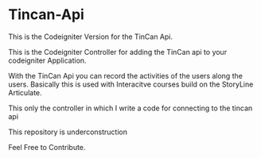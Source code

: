 # Tincan-Api
This is the Codeigniter Version for the TinCan Api.

This is the Codeigniter Controller for adding the TinCan api to your codeigniter Application.

With the TinCan Api you can record the activities of the users along the users.
Basically this is used with Interacitve courses build on the StoryLine Articulate.

This only the controller in which I write a code for connecting to the tincan api

This repository is underconstruction

Feel Free to Contribute.
